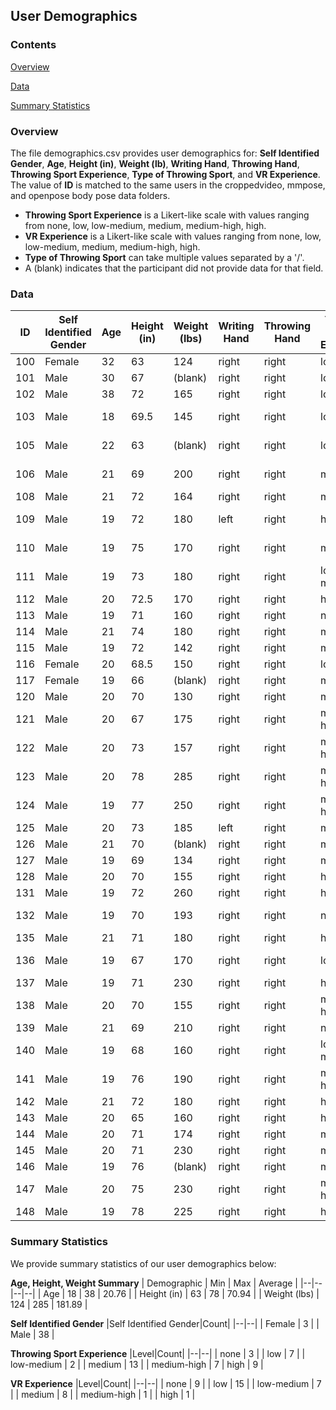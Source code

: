 ## User Demographics

### Contents
[Overview](#overview)

[Data](#data)

[Summary Statistics](#summary-statistics)

### Overview
The file demographics.csv provides user demographics for: **Self Identified Gender**, **Age**, **Height (in)**, **Weight (lb)**, **Writing Hand**, **Throwing Hand**, **Throwing Sport Experience**, **Type of Throwing Sport**, and **VR Experience**. The value of **ID** is matched to the same users in the croppedvideo, mmpose, and openpose body pose data folders. 

+ **Throwing Sport Experience** is a Likert-like scale with values ranging from none, low, low-medium, medium, medium-high, high.
+ **VR Experience** is a Likert-like scale with values ranging from none, low, low-medium, medium, medium-high, high.
+ **Type of Throwing Sport** can take multiple values separated by a '/'.
+ A (blank) indicates that the participant did not provide data for that field. 

### Data
| ID | Self Identified Gender | Age | Height (in) | Weight (lbs) | Writing Hand | Throwing Hand | Throwing Sport Experience | Type of Throwing Sport | VR Experience |
|--|--|--|--|--|--|--|--|--|--|
| 100 | Female | 32 | 63 | 124 | right | right | low | badminton | medium |
| 101 | Male | 30 | 67 | (blank) | right | right | low | no | low |
| 102 | Male | 38 | 72 | 165 | right | right | low | tennis | medium |
| 103 | Male | 18 | 69.5 | 145 | right | right | low | baseball | low-medium |
| 105 | Male | 22 | 63 | (blank) | right | right | low | football | low-medium |
| 106 | Male | 21 | 69 | 200 | right | right | medium | baseball | medium-high |
| 108 | Male | 21 | 72 | 164 | right | right | medium | baseball | low |
| 109 | Male | 19 | 72 | 180 | left | right | high | baseball/basketball/football | low-medium |
| 110 | Male | 19 | 75 | 170 | right | right | medium | dodgeball | low-medium |
| 111 | Male | 19 | 73 | 180 | right | right | low-medium | basketball/football | low |
| 112 | Male | 20 | 72.5 | 170 | right | right | high | baseball | medium |
| 113 | Male | 19 | 71 | 160 | right | right | none | no | high |
| 114 | Male | 21 | 74 | 180 | right | right | medium | baseball | medium |
| 115 | Male | 19 | 72 | 142 | right | right | medium | basketball | low |
| 116 | Female | 20 | 68.5 | 150 | right | right | low | none | medium |
| 117 | Female | 19 | 66 | (blank) | right | right | medium | basketball | low |
| 120 | Male | 20 | 70 | 130 | right | right | medium | no | medium |
| 121 | Male | 20 | 67 | 175 | right | right | medium-high | baseball/football | low |
| 122 | Male | 20 | 73 | 157 | right | right | medium-high | frisbee/basketball/baseball/football/soccer | medium |
| 123 | Male | 20 | 78 | 285 | right | right | medium-high | basketball | low-medium |
| 124 | Male | 19 | 77 | 250 | right | right | medium-high | basketball | low |
| 125 | Male | 20 | 73 | 185 | left | right | medium | baseball | low |
| 126 | Male | 21 | 70 | (blank) | right | right | medium | no | none |
| 127 | Male | 19 | 69 | 134 | right | right | medium | baseball | low |
| 128 | Male | 20 | 70 | 155 | right | right | high | baseball | none |
| 131 | Male | 19 | 72 | 260 | right | right | high | baseball/dodgeball | none |
| 132 | Male | 19 | 70 | 193 | right | right | none | no | low-medium |
| 135 | Male | 21 | 71 | 180 | right | right | high | football/baseball | none |
| 136 | Male | 19 | 67 | 170 | right | right | low | none | low-medium |
| 137 | Male | 19 | 71 | 230 | right | right | high | baseball | none |
| 138 | Male | 20 | 70 | 155 | right | right | medium-high | baseball/football | low |
| 139 | Male | 21 | 69 | 210 | right | right | none | no | low |
| 140 | Male | 19 | 68 | 160 | right | right | low-medium | no | none |
| 141 | Male | 19 | 76 | 190 | right | right | medium-high | baseball | low |
| 142 | Male | 21 | 72 | 180 | right | right | high | baseball | low |
| 143 | Male | 20 | 65 | 160 | right | right | high | football/bbaseball | low |
| 144 | Male | 20 | 71 | 174 | right | right | medium | baseball | medium |
| 145 | Male | 20 | 71 | 230 | right | right | medium | no | none |
| 146 | Male | 19 | 76 | (blank) | right | right | medium | football/baseball | low |
| 147 | Male | 20 | 75 | 230 | right | right | medium-high | basketball/baseball | none |
| 148 | Male | 19 | 78 | 225 | right | right | high | dodgeball/football/baseball | none |
 

### Summary Statistics
We provide summary statistics of our user demographics below:

**Age, Height, Weight Summary**
| Demographic |	Min |	Max |	Average |
|--|--|--|--|
| Age	| 18	| 38	| 20.76 |
| Height (in) |	63	| 78	| 70.94 |
| Weight (lbs) | 124	| 285 |	181.89 |

**Self Identified Gender**
|Self Identified Gender|Count|
|--|--|
| Female |	3 |
| Male	| 38 |

**Throwing Sport Experience**
|Level|Count|
|--|--|
| none |	3 |
| low	| 7 |
| low-medium |	2 |
| medium |	13 |
| medium-high |	7
| high |	9 |

**VR Experience**
|Level|Count|
|--|--|
| none	| 9 |
| low	| 15 |
| low-medium |	7 |
| medium |	8 |
| medium-high |	1 |
| high |	1 |


